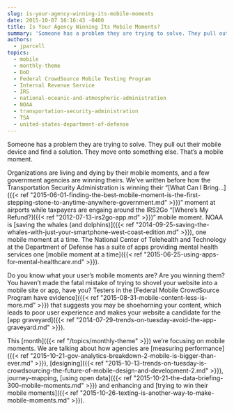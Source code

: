 ```yaml
---
slug: is-your-agency-winning-its-mobile-moments
date: 2015-10-07 16:16:43 -0400
title: Is Your Agency Winning Its Mobile Moments?
summary: 'Someone has a problem they are trying to solve. They pull out their mobile device and find a solution. They move onto something else. That&#8217;s a mobile moment. Organizations are living and dying by their mobile moments, and a few government agencies are winning theirs. We&#8217;ve written before how the Transportation Security Administration is winning'
authors:
  - jparcell
topics:
  - mobile
  - monthly-theme
  - DoD
  - Federal CrowdSource Mobile Testing Program
  - Internal Revenue Service
  - IRS
  - national-oceanic-and-atmospheric-administration
  - NOAA
  - transportation-security-administration
  - TSA
  - united-states-department-of-defense
---
```


Someone has a problem they are trying to solve. They pull out their mobile device and find a solution. They move onto something else. That&#8217;s a mobile moment.

Organizations are living and dying by their mobile moments, and a few government agencies are winning theirs. We&#8217;ve written before how the Transportation Security Administration is winning their &#8220;[What Can I Bring&#8230;]({{< ref "2015-06-01-finding-the-best-mobile-moment-is-the-first-stepping-stone-to-anytime-anywhere-government.md" >}})&#8221; moment at airports while taxpayers are engaing around the IRS2Go &#8220;[Where&#8217;s My Refund?]({{< ref "2012-07-13-irs2go-app.md" >}})&#8221; mobile moment. NOAA is [saving the whales (and dolphins)]({{< ref "2014-09-25-saving-the-whales-with-just-your-smartphone-west-coast-edition.md" >}}), one mobile moment at a time. The National Center of Telehealth and Technology at the Department of Defense has a suite of apps providing mental health services one [mobile moment at a time]({{< ref "2015-06-25-using-apps-for-mental-healthcare.md" >}}).

Do you know what your user&#8217;s mobile moments are? Are you winning them? You haven’t made the fatal mistake of trying to shovel your website into a mobile site or app, have you? Testers in the [Federal Mobile CrowdSource Program have evidence]({{< ref "2015-08-31-mobile-content-less-is-more.md" >}}) that suggests you may be shoehorning your content, which leads to poor user experience and makes your website a candidate for the [app graveyard]({{< ref "2014-07-29-trends-on-tuesday-avoid-the-app-graveyard.md" >}}).

This [month]({{< ref "/topics/monthly-theme" >}}) we&#8217;re focusing on mobile moments. We are talking about how agencies are [measuring performance]({{< ref "2015-10-21-gov-analytics-breakdown-2-mobile-is-bigger-than-ever.md" >}}), [designing]({{< ref "2015-10-13-trends-on-tuesday-is-crowdsourcing-the-future-of-mobile-design-and-development-2.md" >}}), journey-mapping, [using open data]({{< ref "2015-10-21-the-data-briefing-300-mobile-moments.md" >}}) and enhancing and [trying to win their mobile moments]({{< ref "2015-10-26-texting-is-another-way-to-make-mobile-moments.md" >}}).